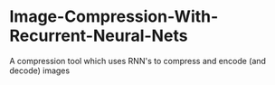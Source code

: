 # Image-Compression-With-Recurrent-Neural-Nets
A compression tool which uses RNN's to compress and encode (and decode) images
